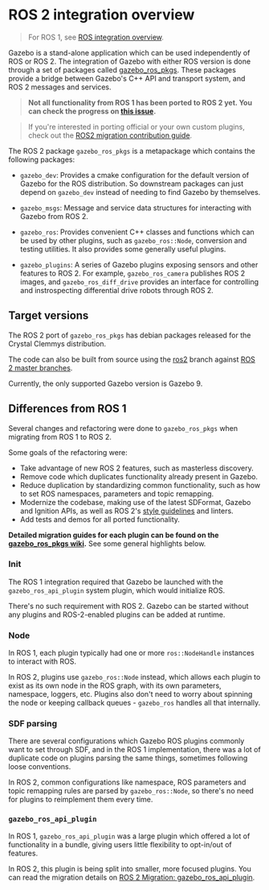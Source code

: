 # ROS 2 integration overview

> For ROS 1, see
  [ROS integration overview](/tutorials?tut=ros_overview).

Gazebo is a stand-alone application which can be used independently of ROS or
ROS 2. The integration of Gazebo with either ROS version is done through a set
of packages called
[gazebo\_ros\_pkgs](https://github.com/ros-simulation/gazebo_ros_pkgs).
These packages provide a bridge between Gazebo's C++ API and transport system,
and ROS 2 messages and services.

> **Not all functionality from ROS 1 has been ported to ROS 2 yet. You can
check the progress on
[this issue](https://github.com/ros-simulation/gazebo_ros_pkgs/issues/512).**

> If you're interested in porting official or your own custom plugins, check
out the
[ROS2 migration contribution guide](https://github.com/ros-simulation/gazebo_ros_pkgs/wiki/ROS-2-migration-contribution-guide).

The ROS 2 package `gazebo_ros_pkgs` is a metapackage which contains the
following packages:

* `gazebo_dev`: Provides a cmake configuration for the default version of
                Gazebo for the ROS distribution. So downstream packages can
                just depend on `gazebo_dev` instead of needing to find
                Gazebo by themselves.

* `gazebo_msgs`: Message and service data structures for interacting with
                 Gazebo from ROS 2.

* `gazebo_ros`: Provides convenient C++ classes and functions which can be
                used by other plugins, such as `gazebo_ros::Node`, conversion
                and testing utilities. It also provides some generally useful
                plugins.

* `gazebo_plugins`: A series of Gazebo plugins exposing sensors and other
                    features to ROS 2. For example, `gazebo_ros_camera`
                    publishes ROS 2 images, and `gazebo_ros_diff_drive` provides
                    an interface for controlling and instrospecting differential
                    drive robots through ROS 2.

## Target versions

The ROS 2 port of `gazebo_ros_pkgs` has debian packages released
for the Crystal Clemmys distribution.

The code can also be built from source using the
[ros2](https://github.com/ros-simulation/gazebo_ros_pkgs/tree/ros2) branch
against
[ROS 2 master branches](https://raw.githubusercontent.com/ros2/ros2/master/ros2.repos).

Currently, the only supported Gazebo version is Gazebo 9.

## Differences from ROS 1

Several changes and refactoring were done to `gazebo_ros_pkgs` when migrating
from ROS 1 to ROS 2.

Some goals of the refactoring were:

* Take advantage of new ROS 2 features, such as masterless discovery.
* Remove code which duplicates functionality already present in Gazebo.
* Reduce duplication by standardizing common functionality, such as how to set
  ROS namespaces, parameters and topic remapping.
* Modernize the codebase, making use of the latest SDFormat, Gazebo and Ignition  APIs, as well as ROS 2's
  [style guidelines](https://github.com/ros2/ros2/wiki/Developer-Guide#c-1)
  and linters.
* Add tests and demos for all ported functionality.

**Detailed migration guides for each plugin can be found on the
[gazebo\_ros\_pkgs wiki](https://github.com/ros-simulation/gazebo_ros_pkgs/wiki).**
See some general highlights below.

### Init

The ROS 1 integration required that Gazebo be launched with the
`gazebo_ros_api_plugin` system plugin, which would initialize ROS.

There's no such requirement with ROS 2. Gazebo can be started without any
plugins and ROS-2-enabled plugins can be added at runtime.

### Node

In ROS 1, each plugin typically had one or more `ros::NodeHandle` instances to
interact with ROS.

In ROS 2, plugins use `gazebo_ros::Node` instead, which allows each plugin to
exist as its own node in the ROS graph, with its own parameters, namespace,
loggers, etc. Plugins also don't need to worry about spinning the node or
keeping callback queues - `gazebo_ros` handles all that internally.

### SDF parsing

There are several configurations which Gazebo ROS plugins commonly want to
set through SDF, and in the ROS 1 implementation, there was a lot of duplicate
code on plugins parsing the same things, sometimes following loose conventions.

In ROS 2, common configurations like namespace, ROS parameters and topic
remapping rules are parsed by `gazebo_ros::Node`, so there's no need for plugins
to reimplement them every time.

### `gazebo_ros_api_plugin`

In ROS 1, `gazebo_ros_api_plugin` was a large plugin which offered a lot of
functionality in a bundle, giving users little flexibility to opt-in/out of
features.

In ROS 2, this plugin is being split into smaller, more focused plugins. You can
read the migration details on
[ROS 2 Migration: gazebo\_ros\_api\_plugin](https://github.com/ros-simulation/gazebo_ros_pkgs/wiki/ROS-2-Migration:-gazebo_ros_api_plugin).

